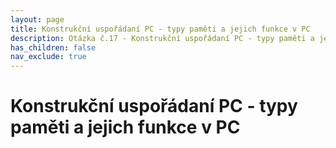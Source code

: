 ```yaml
---
layout: page
title: Konstrukční uspořádaní PC - typy paměti a jejich funkce v PC
description: Otázka č.17 - Konstrukční uspořádaní PC - typy paměti a jejich funkce v PC
has_children: false
nav_exclude: true
---
```

# Konstrukční uspořádaní PC - typy paměti a jejich funkce v PC